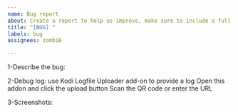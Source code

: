 ```yaml
---
name: Bug report
about: Create a report to help us improve, make sure to include a full debug log. 
title: "[BUG] "
labels: bug
assignees: zombiB

---
```


1-Describe the bug:

2-Debug log:
use Kodi Logfile Uploader add-on to provide a log
Open this addon and click the upload button
Scan the QR code or enter the URL 


3-Screenshots:


